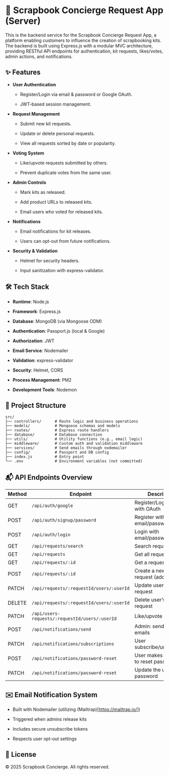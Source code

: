# 🧠 Scrapbook Concierge Request App (Server)
This is the backend service for the Scrapbook Concierge Request App, a platform enabling customers to influence the creation of scrapbooking kits. The backend is built using Express.js with a modular MVC architecture, providing RESTful API endpoints for authentication, kit requests, likes/votes, admin actions, and notifications.

## ✨ Features
- **User Authentication**

  - Register/Login via email & password or Google OAuth.

  - JWT-based session management.

- **Request Management**

  - Submit new kit requests.

  - Update or delete personal requests.

  - View all requests sorted by date or popularity.

- **Voting System**

  - Like/upvote requests submitted by others.

  - Prevent duplicate votes from the same user.

- **Admin Controls**

  - Mark kits as released.

  - Add product URLs to released kits.

  - Email users who voted for released kits.

- **Notifications**

  - Email notifications for kit releases.

  - Users can opt-out from future notifications.

- **Security & Validation**

  - Helmet for security headers.

  - Input sanitization with express-validator.



## 🛠️ Tech Stack
- **Runtime**: Node.js

- **Framework**: Express.js

- **Database**: MongoDB (via Mongoose ODM)

- **Authentication**: Passport.js (local & Google)

- **Authorization**: JWT

- **Email Service**: Nodemailer

- **Validation**: express-validator

- **Security**: Helmet, CORS

- **Process Management**: PM2

- **Development Tools**: Nodemon


## 📂 Project Structure
    src/
    ├── controllers/      # Route logic and business operations
    ├── models/           # Mongoose schemas and models
    ├── routes/           # Express route handlers
    ├── database/         # Database connection
    ├── utils/            # Utility functions (e.g., email logic)
    ├── middleware/       # Custom auth and validation middleware
    ├── services/         # Send emails through nodemailer
    ├── config/           # Passport and DB config
    ├── index.js          # Entry point
    └── .env              # Environment variables (not committed)


## 📬 API Endpoints Overview
| Method | Endpoint                                         | Description                             |
| ------ | -------------------------------------------      | -----------------------------------     |
| GET    | `/api/auth/google`                               | Register/Login Google with OAuth        |
| POST   | `/api/auth/signup/password`                      | Register with email/password            |
| POST   | `/api/auth/login`                                | Login with email/password               |
| GET    | `/api/requests/search`                           | Search requests                         |
| GET    | `/api/requests`                                  | Get all requests                        |
| GET    | `/api/requests/:id`                              | Get a request by id                     |
| POST   | `/api/requests/:id`                               | Create a new kit request (add userId)   |
| PATCH  | `/api/requests/:requestId/users/:userId`         | Update user’s own request               |
| DELETE | `/api/requests/:requestId/users/:userId`         | Delete user’s own request               |
| PATCH  | `/api/users-requests/:requestId/users/:userId`   | Like/upvote a request                   |
| POST   | `/api/notifications/send`                        | Admin: send release emails              |
| PATCH  | `/api/notifications/subscriptions`               | User subscribe/unsubscribe              |
| POST   | `/api/notifications/password-reset`              | User makes a request to reset password  |
| PATCH  | `/api/notifications/password-reset`              | Update the user password                |


## ✉️ Email Notification System
  - Built with Nodemailer (utilizing (Mailtrap)[https://mailtrap.io/])

  - Triggered when admins release kits

  - Includes secure unsubscribe tokens

  - Respects user opt-out settings


## 📄 License

© 2025 Scrapbook Concierge. All rights reserved.
